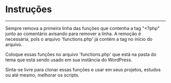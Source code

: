 # Instruções
---
Sempre remova a primeira linha das funções que contenha a tag "<?php" junto ao comentário avisando para remover a linha.
A remoção é necessária, pois o arquivo 'functions.php' já contém a tag no início do arquivo.

Coloque essas funções no arquivo 'functions.php' que está na pasta do tema que está sendo usado em sua instância do WordPress.

Sinta-se livre para clonar essas funções e usar em seus projetos, estudos ou até mesmo, melhorar os scripts.
